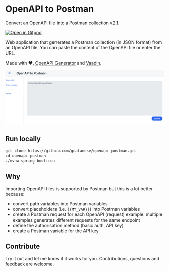 # OpenAPI to Postman

Convert an OpenAPI file into a Postman collection [v2.1](https://schema.postman.com/collection/json/v2.1.0/draft-07/collection.json).

[![Open in Gitpod](https://gitpod.io/button/open-in-gitpod.svg)](https://gitpod.io/#https://github.com/gcatanese/openapi-postman/tree/main)

Web application that generates a Postman collection (in JSON format) from an OpenAPI file. 
You can paste the content of the OpenAPI file or enter the URL.

Made with ❤️, [OpenAPI Generator](https://github.com/OpenAPITools/openapi-generator) and [Vaadin](https://vaadin.com/).

![Homepage](homepage.png)

## Run locally

```
git clone https://github.com/gcatanese/openapi-postman.git
cd openapi-postman
./mvnw spring-boot:run
```

## Why

Importing OpenAPI files is supported by Postman but this is a lot better because:
* convert path variables into Postman variables
* convert placeholders (i.e. `{{MY_VAR}}`) into Postman variables
* create a Postman request for each OpenAPI (request) example: multiple examples generates different requests for the same endpoint
* define the authorisation method (basic auth, API key)
* create a Postman variable for the API key

## Contribute

Try it out and let me know if it works for you. Contributions, questions and feedback are welcome.



